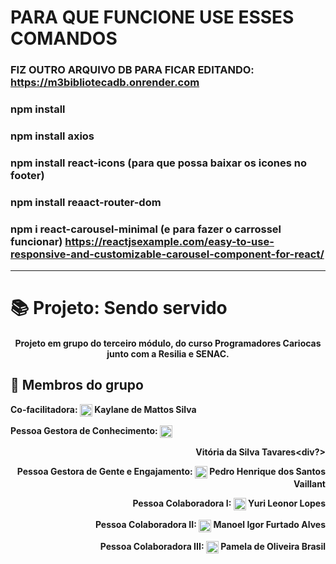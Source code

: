 # PARA QUE FUNCIONE USE ESSES COMANDOS
### FIZ OUTRO ARQUIVO DB PARA FICAR EDITANDO: https://m3bibliotecadb.onrender.com
### npm install
### npm install axios
### npm install react-icons (para que possa baixar os icones no footer)
### npm install reaact-router-dom 
### npm i react-carousel-minimal (e para fazer o carrossel funcionar) https://reactjsexample.com/easy-to-use-responsive-and-customizable-carousel-component-for-react/



---

# 📚 Projeto: Sendo servido
<div align="center" style="display: inline_block">

#### Projeto em grupo do terceiro módulo, do curso Programadores Cariocas junto com a Resilia e SENAC.

</div>

## 👥 Membros do grupo

<strong>Co-facilitadora: <strong/><a href="https://github.com/kaymattos"><img align="center" height="20" width="20" src="https://cdn.jsdelivr.net/gh/devicons/devicon/icons/github/github-original.svg"><a> Kaylane de Mattos Silva


<strong>Pessoa Gestora de Conhecimento: <strong/><a href="https://github.com/VihProgramer"><img align="center" height="20" width="20" src="https://cdn.jsdelivr.net/gh/devicons/devicon/icons/github/github-original.svg"><a><div align="right" style="display: inline_block">Vitória da Silva Tavares<div?>

<strong>Pessoa Gestora de Gente e Engajamento: <strong/><a href="https://github.com/yuurii75"><img align="center" height="20" width="20" src="https://cdn.jsdelivr.net/gh/devicons/devicon/icons/github/github-original.svg"><a> Pedro Henrique dos Santos Vaillant


<strong>Pessoa Colaboradora I: <strong/><a href="https://github.com/yuurii75"><img align="center" height="20" width="20" src="https://cdn.jsdelivr.net/gh/devicons/devicon/icons/github/github-original.svg"><a> Yuri Leonor Lopes

<strong>Pessoa Colaboradora II: <strong/><a href="https://github.com/Man-noel"><img align="center" height="20" width="20" src="https://cdn.jsdelivr.net/gh/devicons/devicon/icons/github/github-original.svg"><a> Manoel Igor Furtado Alves

<strong>Pessoa Colaboradora III: <strong/><a href="https://github.com/PamelaBr"><img align="center" height="20" width="20" src="https://cdn.jsdelivr.net/gh/devicons/devicon/icons/github/github-original.svg"><a> Pamela de Oliveira Brasil